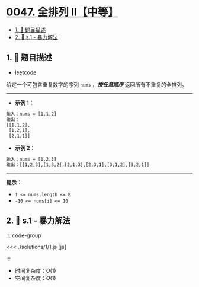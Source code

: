 # [0047. 全排列 II【中等】](https://github.com/tnotesjs/TNotes.leetcode/tree/main/notes/0047.%20%E5%85%A8%E6%8E%92%E5%88%97%20II%E3%80%90%E4%B8%AD%E7%AD%89%E3%80%91)

<!-- region:toc -->

- [1. 📝 题目描述](#1--题目描述)
- [2. 🎯 s.1 - 暴力解法](#2--s1---暴力解法)

<!-- endregion:toc -->

## 1. 📝 题目描述

- [leetcode](https://leetcode.cn/problems/permutations-ii/)

给定一个可包含重复数字的序列 `nums` ，**_按任意顺序_** 返回所有不重复的全排列。

---

- **示例 1：**

```txt
输入：nums = [1,1,2]
输出：
[[1,1,2],
 [1,2,1],
 [2,1,1]]
```

- **示例 2：**

```txt
输入：nums = [1,2,3]
输出：[[1,2,3],[1,3,2],[2,1,3],[2,3,1],[3,1,2],[3,2,1]]
```

---

**提示：**

- `1 <= nums.length <= 8`
- `-10 <= nums[i] <= 10`

## 2. 🎯 s.1 - 暴力解法

::: code-group

<<< ./solutions/1/1.js [js]

:::

- 时间复杂度：$O(1)$
- 空间复杂度：$O(1)$
